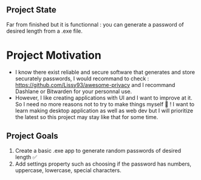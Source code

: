 ## Project State
Far from finished but it is functionnal : you can generate a password of desired length from a .exe file.
# Project Motivation
- I know there exist reliable and secure software that generates and store securately passwords, I would recommand to check : https://github.com/Lissy93/awesome-privacy and I recommand Dashlane or Bitwarden for your personnal use.
- However, I like creating applications with UI and I want to improve at it. So I need no more reasons not to try to make things myself 🤠 ! I want to learn making desktop application as well as web dev but I will prioritize the latest so this project may stay like that for some time. 
## Project Goals
1. Create a basic .exe app to generate random passwords of desired length ✅
2. Add settings property such as choosing if the password has numbers, uppercase, lowercase, special characters.
